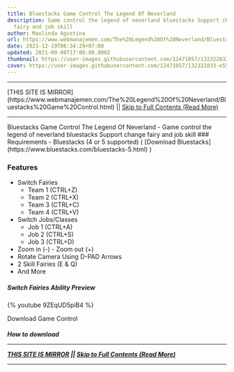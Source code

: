 ```yaml
---
title: Bluestacks Game Control The Legend Of Neverland
description: Game control the legend of neverland bluestacks Support change
  fairy and job skill
author: Maulinda Agustina
url: https://www.webmanajemen.com/The%20Legend%20Of%20Neverland/Bluestacks%20Game%20Control.html
date: 2021-12-19T06:34:29+07:00
updated: 2021-09-06T17:00:00.000Z
thumbnail: https://user-images.githubusercontent.com/12471057/132322833-e5578e29-0ad7-422e-845a-bf9fabb313fd.png
cover: https://user-images.githubusercontent.com/12471057/132322833-e5578e29-0ad7-422e-845a-bf9fabb313fd.png
---
```


<hr/> [THIS SITE IS MIRROR](https://www.webmanajemen.com/The%20Legend%20Of%20Neverland/Bluestacks%20Game%20Control.html) || <a href="https://www.webmanajemen.com/The%20Legend%20Of%20Neverland/Bluestacks%20Game%20Control.html" rel="follow" class="button" id="read-more">Skip to Full Contents (Read More)</a> <hr/> Bluestacks Game Control The Legend Of Neverland - Game control the legend of neverland bluestacks Support change fairy and job skill ### Requirements
  - Bluestacks (4 or 5 supported) ( [Download Bluestacks](https://www.bluestacks.com/bluestacks-5.html) )

### Features
  - Switch Fairies
    - Team 1 (CTRL+Z)
    - Team 2 (CTRL+X)
    - Team 3 (CTRL+C)
    - Team 4 (CTRL+V)
  - Switch Jobs/Classes
    - Job 1 (CTRL+A)
    - Job 2 (CTRL+S)
    - Job 3 (CTRL+D)
  - Zoom in (-) - Zoom out (+)
  - Rotate Camera Using D-PAD Arrows
  - 2 Skill Fairies (E & Q)
  - And More

##### Switch Fairies Ability Preview
{% youtube 9ZEqUD5piB4 %}


Download Game Control


##### How to download <hr/> [THIS SITE IS MIRROR](https://www.webmanajemen.com/The%20Legend%20Of%20Neverland/Bluestacks%20Game%20Control.html) || <a href="https://www.webmanajemen.com/The%20Legend%20Of%20Neverland/Bluestacks%20Game%20Control.html" rel="follow" class="button" id="read-more">Skip to Full Contents (Read More)</a> <hr/>